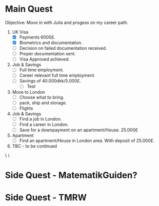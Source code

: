 # Main Quest
Objective: Move in with Julia and progess on my career path.

1. UK Visa
   - [x] Payments 6000£.
   - [x] Biometrics and documentation.
   - [ ] Decision on failed documentation received.
   - [ ] Proper documentation sent.
   - [ ] Visa Approved achieved.
2. Job & Savings
   - [ ] Full time employment.
   - [ ] Career relevant full time employment.  
   - [ ] Savings of 40.000dkk/5.000£.
      - [ ] Test
3. Move to London
   - [ ] Choose what to bring.
   - [ ] pack, ship and storage.
   - [ ] Flights
4. Job & Savings
   - [ ] Find a job in London.
   - [ ] Find a career in London.
   - [ ] Save for a downpayment on an apartment/House. 25.000£
5. Apartment
   - [ ] Find an apartment/House in London area. With deposit of 25.000£.
6. TBC - to be continued


\\
\\


# Side Quest - MatematikGuiden?



# Side Quest - TMRW


